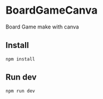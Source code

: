 # BoardGameCanva

Board Game make with canva

## Install

```
npm install
```

## Run dev

```
npm run dev
```
